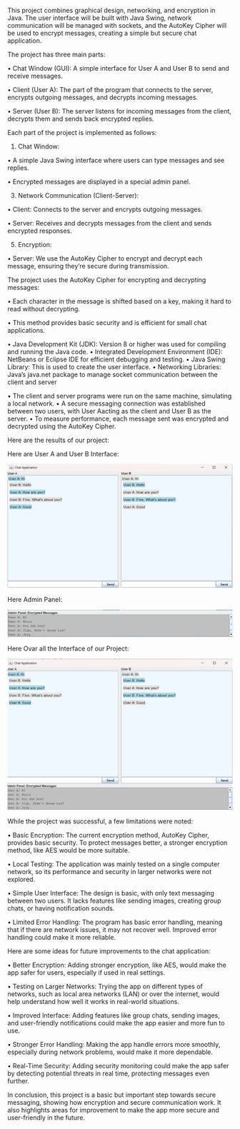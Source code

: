 This project combines graphical design, networking, and encryption in Java. The user
interface will be built with Java Swing, network communication will be managed with
sockets, and the AutoKey Cipher will be used to encrypt messages, creating a simple
but secure chat application.

The project has three main parts:

• Chat Window (GUI): A simple interface for User A and User B to send and
receive messages.

• Client (User A): The part of the program that connects to the server, encrypts
outgoing messages, and decrypts incoming messages.

• Server (User B): The server listens for incoming messages from the client, decrypts them and sends back encrypted replies.



Each part of the project is implemented as follows:
1. Chat Window:

• A simple Java Swing interface where users can type messages and see replies.

• Encrypted messages are displayed in a special admin panel.


3. Network Communication (Client-Server):

• Client: Connects to the server and encrypts outgoing messages.

• Server: Receives and decrypts messages from the client and sends encrypted responses.

5. Encryption:

• Server: We use the AutoKey Cipher to encrypt and decrypt each message,
ensuring they’re secure during transmission.


The project uses the AutoKey Cipher for encrypting and decrypting messages:

• Each character in the message is shifted based on a key, making it hard to read
without decrypting.

• This method provides basic security and is efficient for small chat applications.


• Java Development Kit (JDK): Version 8 or higher was used for compiling and
running the Java code.
• Integrated Development Environment (IDE): NetBeans or Eclipse IDE for efficient debugging and testing.
• Java Swing Library: This is used to create the user interface.
• Networking Libraries: Java’s java.net package to manage socket communication between the client and server


• The client and server programs were run on the same machine, simulating a local
network.
• A secure messaging connection was established between two users, with User Aacting as the client and User B as the server.
• To measure performance, each message sent was encrypted and decrypted using
the AutoKey Cipher.

Here are the results of our project:

Here are User A and User B Interface:

![Output](Result/User_A_and_User_B_Interface.png)

Here Admin Panel:

![Output](Result/Admin-Pannel.png)

Here Ovar all the Interface of our Project:

![Output](Result/Ovarall_Interface.png)

While the project was successful, a few limitations were noted:

• Basic Encryption: The current encryption method, AutoKey Cipher, provides
basic security. To protect messages better, a stronger encryption method, like
AES would be more suitable.

• Local Testing: The application was mainly tested on a single computer network,
so its performance and security in larger networks were not explored.

• Simple User Interface: 
The design is basic, with only text messaging between
two users. It lacks features like sending images, creating group chats, or having
notification sounds.

• Limited Error Handling: The program has basic error handling, meaning that if
there are network issues, it may not recover well. Improved error handling could
make it more reliable.

Here are some ideas for future improvements to the chat application:


• Better Encryption: Adding stronger encryption, like AES, would make the app
safer for users, especially if used in real settings.

• Testing on Larger Networks: Trying the app on different types of networks,
such as local area networks (LAN) or over the internet, would help understand
how well it works in real-world situations.

• Improved Interface: Adding features like group chats, sending images, and user-friendly notifications could make the app easier and more fun to 
use.

• Stronger Error Handling: Making the app handle errors more smoothly, especially during network problems, would make it more dependable.

• Real-Time Security: Adding security monitoring could make the app safer by
detecting potential threats in real time, protecting messages even further.

In conclusion, this project is a basic but important step towards secure messaging,
showing how encryption and secure communication work. It also highlights areas for
improvement to make the app more secure and user-friendly in the future.
